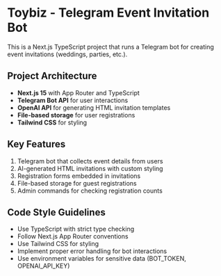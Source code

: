 <!-- Use this file to provide workspace-specific custom instructions to Copilot. For more details, visit https://code.visualstudio.com/docs/copilot/copilot-customization#_use-a-githubcopilotinstructionsmd-file -->

# Toybiz - Telegram Event Invitation Bot

This is a Next.js TypeScript project that runs a Telegram bot for creating event invitations (weddings, parties, etc.).

## Project Architecture

- **Next.js 15** with App Router and TypeScript
- **Telegram Bot API** for user interactions
- **OpenAI API** for generating HTML invitation templates
- **File-based storage** for user registrations
- **Tailwind CSS** for styling

## Key Features

1. Telegram bot that collects event details from users
2. AI-generated HTML invitations with custom styling
3. Registration forms embedded in invitations
4. File-based storage for guest registrations
5. Admin commands for checking registration counts

## Code Style Guidelines

- Use TypeScript with strict type checking
- Follow Next.js App Router conventions
- Use Tailwind CSS for styling
- Implement proper error handling for bot interactions
- Use environment variables for sensitive data (BOT_TOKEN, OPENAI_API_KEY)
